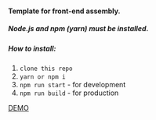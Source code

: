 #### Template for front-end assembly.
##### Node.js and npm (yarn)  must be installed.
##### How to install:
1. `clone this repo`
2. `yarn or npm i`
3. `npm run start` - for development
4. `npm run build` - for production

[DEMO](https://jenshen85.github.io/my-portfolio/dist/)